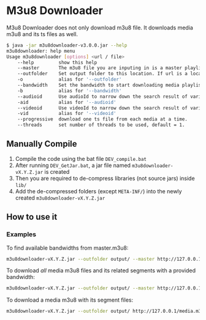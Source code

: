 # M3u8 Downloader
M3u8 Downloader does not only download m3u8 file. It downloads media m3u8 and its ts files as well.

```sh
$ java -jar m3u8downloader-v3.0.0.jar --help
m3u8downloader: help menu
Usage m3u8downloader [options] <url / file>
    --help         show this help
    --master       The m3u8 file you are inputing in is a master playlist
    --outfolder    Set output folder to this location. If url is a local file, then the m3u8 file MUST locate INSIDE the outfolder
    -o             alias for '--outfolder'
    --bandwidth    Set the bandwidth to start downloading media playlists from master playlist, use ',' to separate multiple bandwidths you wanna select (eg. -b 123,324)
    -b             alias for '--bandwidth'
    --audioid      Use audioId to narrow down the search result of variant streams
    -aid           alias for '--audioid'
    --videoid      Use videoId to narrow down the search result of variant streams
    -vid           alias for '--videoid'
    --progressive  download one ts file from each media at a time.
    --threads      set number of threads to be used, default = 1.
```

## Manually Compile
1. Compile the code using the bat file `DEV_compile.bat`
2. After running `DEV_GetJar.bat`, a jar file named `m3u8downloader-vX.Y.Z.jar` is created
3. Then you are required to de-compress libraries (not source jars) inside `lib/`
4. Add the de-compressed folders (except `META-INF/`) into the newly created `m3u8downloader-vX.Y.Z.jar`

## How to use it
### Examples
To find available bandwidths from master.m3u8:
```sh
m3u8downloader-vX.Y.Z.jar --outfolder output/ --master http://127.0.0.1/master.m3u8
```

To download *all* media m3u8 files and its related segments with a provided bandwidth:
```sh
m3u8downloader-vX.Y.Z.jar --outfolder output/ --master http://127.0.0.1/master.m3u8 --bandwidth 12345
```

To download a media m3u8 with its segment files:
```sh
m3u8downloader-vX.Y.Z.jar --outfolder output/ http://127.0.0.1/media.m3u8
```